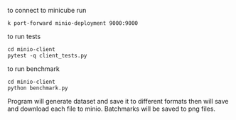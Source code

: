 to connect to minicube run

```
k port-forward minio-deployment 9000:9000
```

to run tests
```
cd minio-client
pytest -q client_tests.py
```

to run benchmark
```
cd minio-client
python benchmark.py
```
Program will generate dataset and save it to different formats then will save and download each file to minio. Batchmarks will be saved to png files.
